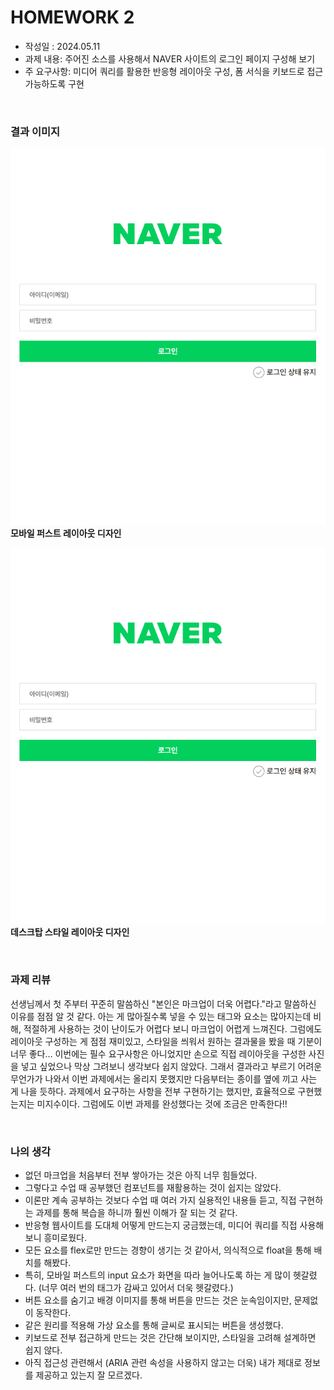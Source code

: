 # HOMEWORK 2

- 작성일 : 2024.05.11
- 과제 내용: 주어진 소스를 사용해서 NAVER 사이트의 로그인 페이지 구성해 보기
- 주 요구사항: 미디어 쿼리를 활용한 반응형 레이아웃 구성, 폼 서식을 키보드로 접근 가능하도록 구현

&nbsp;  
### **결과 이미지**

![Homework 2 Reference image 1](../readme_img/homework2_ref_img_01.PNG "Homework 2 Reference image 1")  
**모바일 퍼스트 레이아웃 디자인**  

![Homework 2 Reference image 2](../readme_img/homework2_ref_img_01.PNG "Homework 2 Reference image 2")  
**데스크탑 스타일 레이아웃 디자인**

&nbsp;
### 과제 리뷰
선생님께서 첫 주부터 꾸준히 말씀하신 "본인은 마크업이 더욱 어렵다."라고 말씀하신 이유를 점점 알 것 같다.
아는 게 많아질수록 넣을 수 있는 태그와 요소는 많아지는데 비해, 적절하게 사용하는 것이 난이도가 어렵다 보니 마크업이 어렵게 느껴진다.
그럼에도 레이아웃 구성하는 게 점점 재미있고, 스타일을 씌워서 원하는 결과물을 봤을 때 기분이 너무 좋다...
이번에는 필수 요구사항은 아니었지만 손으로 직접 레이아웃을 구성한 사진을 넣고 싶었으나 막상 그려보니 생각보다 쉽지 않았다.
그래서 결과라고 부르기 어려운 무언가가 나와서 이번 과제에서는 올리지 못했지만 다음부터는 종이를 옆에 끼고 사는 게 나을 듯하다.
과제에서 요구하는 사항을 전부 구현하기는 했지만, 효율적으로 구현했는지는 미지수이다.
그럼에도 이번 과제를 완성했다는 것에 조금은 만족한다!!

&nbsp;
### 나의 생각
- 없던 마크업을 처음부터 전부 쌓아가는 것은 아직 너무 힘들었다.
- 그렇다고 수업 때 공부했던 컴포넌트를 재활용하는 것이 쉽지는 않았다.
- 이론만 계속 공부하는 것보다 수업 때 여러 가지 실용적인 내용들 듣고, 직접 구현하는 과제를 통해 복습을 하니까 훨씬 이해가 잘 되는 것 같다.
- 반응형 웹사이트를 도대체 어떻게 만드는지 궁금했는데, 미디어 쿼리를 직접 사용해 보니 흥미로웠다.
- 모든 요소를 flex로만 만드는 경향이 생기는 것 같아서, 의식적으로 float을 통해 배치를 해봤다.
- 특히, 모바일 퍼스트의 input 요소가 화면을 따라 늘어나도록 하는 게 많이 헷갈렸다. (너무 여러 번의 태그가 감싸고 있어서 더욱 헷갈렸다.)
- 버튼 요소를 숨기고 배경 이미지를 통해 버튼을 만드는 것은 눈속임이지만, 문제없이 동작한다.
- 같은 원리를 적용해 가상 요소를 통해 글씨로 표시되는 버튼을 생성했다.
- 키보드로 전부 접근하게 만드는 것은 간단해 보이지만, 스타일을 고려해 설계하면 쉽지 않다.
- 아직 접근성 관련해서 (ARIA 관련 속성을 사용하지 않고는 더욱) 내가 제대로 정보를 제공하고 있는지 잘 모르겠다.